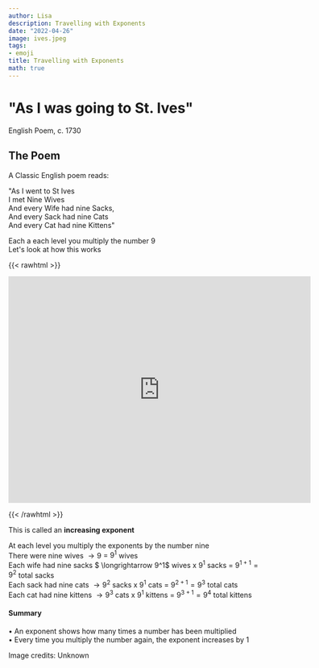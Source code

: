 ```yaml
---
author: Lisa
description: Travelling with Exponents
date: "2022-04-26"
image: ives.jpeg
tags:
- emoji
title: Travelling with Exponents
math: true
---
```


# "As I was going to St. Ives"
English Poem, c. 1730


## The Poem

A Classic English poem reads:

"As I went to St Ives  
I met Nine Wives  
And every Wife had nine Sacks,  
And every Sack had nine Cats  
And every Cat had nine Kittens"  

Each a each level you multiply the number 9   
Let's look at how this works  

{{< rawhtml >}}
<div class="p5js">
  <div class="center">
    <iframe 
        src="https://editor.p5js.org/lisa-pinto/full/FteFLPTUg"
        style="border:none; height:450px; width:600px;" >
</iframe>
  </div>
</div>

{{< /rawhtml >}}

This is called an **increasing exponent**  

At each level you multiply the exponents by the number nine  
There were nine wives     $\longrightarrow  9$                 = $9^1$ wives   
Each wife had nine sacks $ \longrightarrow  9^1$ wives x $9^1$ sacks = $9^{1+1} = 9^2$ total sacks  
Each sack had nine cats   $\longrightarrow  9^2$ sacks x $9^1$ cats = $9^{2+1} = 9^3$ total cats  
Each cat had nine kittens $\longrightarrow  9^3$ cats x $9^1$  kittens = $9^{3+1} = 9^4$ total kittens  

#### Summary  
• An exponent shows how many times a number has been multiplied  
• Every time you multiply the number again, the exponent increases by 1  

Image credits: Unknown